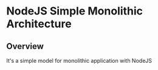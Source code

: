 # NodeJS Simple Monolithic Architecture

## Overview

It's a simple model for monolithic application with NodeJS


